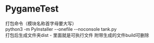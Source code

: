 # PygameTest



打包命令（模块名称首字母要大写）  
python3 -m PyInstaller --onefile --noconsole tank.py  
打包后生成文件夹dist - 里面就是可执行文件
附带生成的文件build可删除

